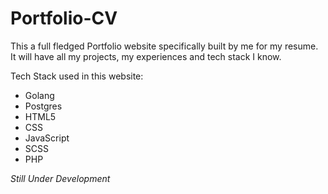 # Portfolio-CV
This a full fledged Portfolio website specifically built by me for my resume. It will have all my projects, my experiences and tech stack I know.

Tech Stack used in this website:

+ Golang
+ Postgres
+ HTML5
+ CSS
+ JavaScript
+ SCSS
+ PHP

*Still Under Development*
